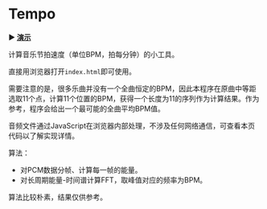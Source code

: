 # Tempo

**▶ [演示](https://mikukonai.com/Tempo/index.html)**

计算音乐节拍速度（单位BPM，拍每分钟）的小工具。

直接用浏览器打开`index.html`即可使用。

需要注意的是，很多乐曲并没有一个全曲恒定的BPM，因此本程序在原曲中等距选取11个点，计算11个位置的BPM，获得一个长度为11的序列作为计算结果。作为参考，程序会给出一个最可能的全曲平均BPM值。

音频文件通过JavaScript在浏览器内部处理，不涉及任何网络通信，可查看本页代码以了解实现详情。

算法：

+ 对PCM数据分帧、计算每一帧的能量。
+ 对长周期能量-时间谱计算FFT，取峰值对应的频率为BPM。

算法比较朴素，结果仅供参考。
